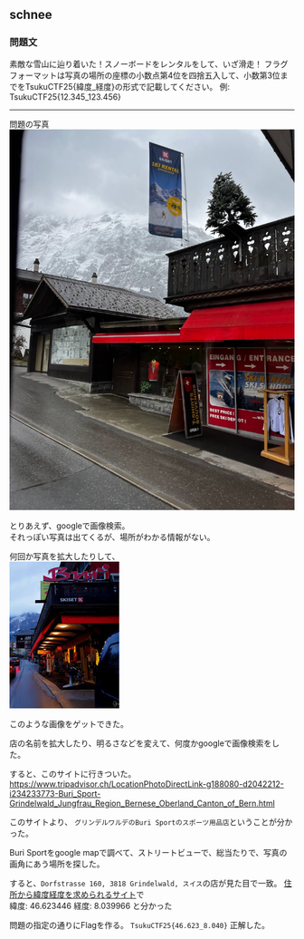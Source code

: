 ## schnee
### 問題文
素敵な雪山に辿り着いた！スノーボードをレンタルをして、いざ滑走！
フラグフォーマットは写真の場所の座標の小数点第4位を四捨五入して、小数第3位までをTsukuCTF25{緯度_経度}の形式で記載してください。
例: TsukuCTF25{12.345_123.456}

---

問題の写真
![](./schnee.jpg)

とりあえず、googleで画像検索。  
それっぽい写真は出てくるが、場所がわかる情報がない。  

何回か写真を拡大したりして、  
![](./image.png)

このような画像をゲットできた。

店の名前を拡大したり、明るさなどを変えて、何度かgoogleで画像検索をした。  

すると、このサイトに行きついた。  
https://www.tripadvisor.ch/LocationPhotoDirectLink-g188080-d2042212-i234233773-Buri_Sport-Grindelwald_Jungfrau_Region_Bernese_Oberland_Canton_of_Bern.html  

このサイトより、 `グリンデルワルデのBuri Sportのスポーツ用品店`ということが分かった。  

Buri Sportをgoogle mapで調べて、ストリートビューで、総当たりで、写真の画角にあう場所を探した。  

すると、`Dorfstrasse 160, 3818 Grindelwald, スイス`の店が見た目で一致。
[住所から緯度経度を求められるサイト](https://www.geocoding.jp/)で  
緯度: 46.623446 経度: 8.039966 と分かった

問題の指定の通りにFlagを作る。
`TsukuCTF25{46.623_8.040}`
正解した。